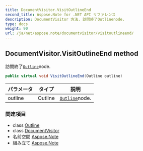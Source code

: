 ```yaml
---
title: DocumentVisitor.VisitOutlineEnd
second_title: Aspose.Note for .NET API リファレンス
description: DocumentVisitor 方法. 訪問終了Outlinenode.
type: docs
weight: 90
url: /ja/net/aspose.note/documentvisitor/visitoutlineend/
---
```

## DocumentVisitor.VisitOutlineEnd method

訪問終了[`Outline`](../../outline/)node.

```csharp
public virtual void VisitOutlineEnd(Outline outline)
```

| パラメータ | タイプ | 説明 |
| --- | --- | --- |
| outline | Outline | [`Outline`](../../outline/)node. |

### 関連項目

* class [Outline](../../outline/)
* class [DocumentVisitor](../)
* 名前空間 [Aspose.Note](../../documentvisitor/)
* 組み立て [Aspose.Note](../../../)


